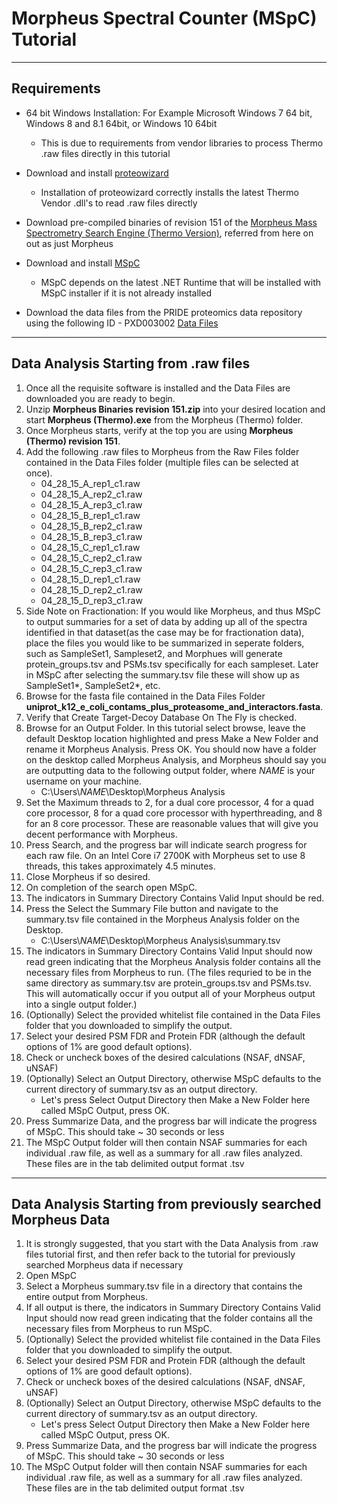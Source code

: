 # Morpheus Spectral Counter (MSpC) Tutorial
------------------------------
## Requirements
* 64 bit Windows Installation: For Example Microsoft Windows 7 64 bit, Windows 8 and 8.1 64bit, or Windows 10 64bit
	* This is due to requirements from vendor libraries to process Thermo .raw files directly in this tutorial

* Download and install [proteowizard](http://proteowizard.sourceforge.net/downloads.shtml) 
	* Installation of proteowizard correctly installs the latest Thermo Vendor .dll's to read .raw files directly

* Download pre-compiled binaries of revision 151 of the [Morpheus Mass Spectrometry Search Engine (Thermo Version)](https://github.com/dcgemperline/Morpheus_SpC/releases/download/v1.0/Morpheus.Binaries.revision.151.zip), referred from here on out as just Morpheus
* Download and install [MSpC](https://github.com/dcgemperline/Morpheus_SpC/releases/download/v1.0/MSpC_v1.0.zip)
	* MSpC depends on the latest .NET Runtime that will be installed with MSpC installer if it is not already installed
* Download the data files from the PRIDE proteomics data repository using the following ID - PXD003002  [Data Files](http://www.ebi.ac.uk/pride/archive/)

------------------------------
## Data Analysis Starting from .raw files

1. Once all the requisite software is installed and the Data Files are downloaded you are ready to begin.
2. Unzip **Morpheus Binaries revision 151.zip** into your desired location and start **Morpheus (Thermo).exe** from the Morpheus (Thermo) folder.
3. Once Morpheus starts, verify at the top you are using **Morpheus (Thermo) revision 151**.
4. Add the following .raw files to Morpheus from the Raw Files folder contained in the Data Files folder (multiple files can be selected at once).
   * 04_28_15_A_rep1_c1.raw
   * 04_28_15_A_rep2_c1.raw
   * 04_28_15_A_rep3_c1.raw
   * 04_28_15_B_rep1_c1.raw
   * 04_28_15_B_rep2_c1.raw
   * 04_28_15_B_rep3_c1.raw
   * 04_28_15_C_rep1_c1.raw
   * 04_28_15_C_rep2_c1.raw
   * 04_28_15_C_rep3_c1.raw
   * 04_28_15_D_rep1_c1.raw
   * 04_28_15_D_rep2_c1.raw
   * 04_28_15_D_rep3_c1.raw
5. Side Note on Fractionation: If you would like Morpheus, and thus MSpC to output summaries for a set of data by adding up all of the spectra identified in that dataset(as the case may be for fractionation data), place the files you would like to be summarized in seperate folders, such as SampleSet1, Sampleset2, and Morphues will generate protein_groups.tsv and PSMs.tsv specifically for each sampleset. Later in MSpC after selecting the summary.tsv file these will show up as SampleSet1\*, SampleSet2\*, etc.
6. Browse for the fasta file contained in the Data Files Folder **uniprot_k12_e_coli_contams_plus_proteasome_and_interactors.fasta**.
7. Verify that Create Target-Decoy Database On The Fly is checked.
8. Browse for an Output Folder. In this tutorial select browse, leave the default Desktop location highlighted and press Make a New Folder and rename it Morpheus Analysis. Press OK. You should now have a folder on the desktop called Morpheus Analysis, and Morpheus should say you are outputting data to the following output folder, where _NAME_ is your username on your machine.
	* C:\Users\\_NAME_\Desktop\Morpheus Analysis
8. Set the Maximum threads to 2, for a dual core processor, 4 for a quad core processor, 8 for a quad core processor with hyperthreading, and 8 for an 8 core processor. These are reasonable values that will give you decent performance with Morpheus.
9. Press Search, and the progress bar will indicate search progress for each raw file. On an Intel Core i7 2700K with Morpheus set to use 8 threads, this takes approximately 4.5 minutes.
10. Close Morpheus if so desired.
11. On completion of the search open MSpC.
12. The indicators in Summary Directory Contains Valid Input should be red.
13. Press the Select the Summary File button and navigate to the summary.tsv file contained in the Morpheus Analysis folder on the Desktop.
    * C:\Users\\_NAME_\Desktop\Morpheus Analysis\summary.tsv
14. The indicators in Summary Directory Contains Valid Input should now read green indicating that the Morpheus Analysis folder contains all the necessary files from Morpheus to run. (The files requried to be in the same directory as summary.tsv are protein_groups.tsv and PSMs.tsv. This will automatically occur if you output all of your Morpheus output into a single output folder.)
15. (Optionally) Select the provided whitelist file contained in the Data Files folder that you downloaded to simplify the output.
16. Select your desired PSM FDR and Protein FDR (although the default options of 1% are good default options).
17. Check or uncheck boxes of the desired calculations (NSAF, dNSAF, uNSAF)
18. (Optionally) Select an Output Directory, otherwise MSpC defaults to the current directory of summary.tsv as an output directory.
    * Let's press Select Output Directory then Make a New Folder here called MSpC Output, press OK.
19. Press Summarize Data, and the progress bar will indicate the progress of MSpC. This should take ~ 30 seconds or less
20. The MSpC Output folder will then contain NSAF summaries for each individual .raw file, as well as a summary for all .raw files analyzed. These files are in the tab delimited output format .tsv

------------------------------
## Data Analysis Starting from previously searched Morpheus Data
1. It is strongly suggested, that you start with the Data Analysis from .raw files tutorial first, and then refer back to the tutorial for previously searched Morpheus data if necessary
2. Open MSpC
3. Select a Morpheus summary.tsv file in a directory that contains the entire output from Morpheus.
4. If all output is there, the indicators in Summary Directory Contains Valid Input should now read green indicating that the folder contains all the necessary files from Morpheus to run MSpC.
5. (Optionally) Select the provided whitelist file contained in the Data Files folder that you downloaded to simplify the output.
6. Select your desired PSM FDR and Protein FDR (although the default options of 1% are good default options).
7. Check or uncheck boxes of the desired calculations (NSAF, dNSAF, uNSAF)
8. (Optionally) Select an Output Directory, otherwise MSpC defaults to the current directory of summary.tsv as an output directory.
    * Let's press Select Output Directory then Make a New Folder here called MSpC Output, press OK.
9. Press Summarize Data, and the progress bar will indicate the progress of MSpC. This should take ~ 30 seconds or less
10. The MSpC Output folder will then contain NSAF summaries for each individual  .raw file, as well as a summary for all .raw files analyzed. These files are in the tab delimited output format .tsv
